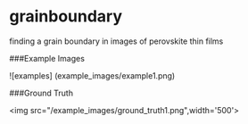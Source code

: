 # grainboundary
finding a grain boundary in images of perovskite thin films


###Example Images


![examples] (example_images/example1.png)

###Ground Truth

<img src="/example_images/ground_truth1.png",width='500'>

